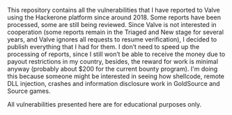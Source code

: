 This repository contains all the vulnerabilities that I have reported to Valve using the Hackerone platform since around 2018. Some reports have been processed, some are still being reviewed. Since Valve is not interested in cooperation (some reports remain in the Triaged and New stage for several years, and Valve ignores all requests to resume verification), I decided to publish everything that I had for them. I don’t need to speed up the processing of reports, since I still won’t be able to receive the money due to payout restrictions in my country, besides, the reward for work is minimal anyway (probably about $200 for the current bounty program). I'm doing this because someone might be interested in seeing how shellcode, remote DLL injection, crashes and information disclosure work in GoldSource and Source games.

All vulnerabilities presented here are for educational purposes only.